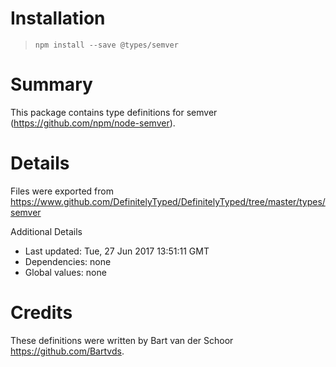 # Installation
> `npm install --save @types/semver`

# Summary
This package contains type definitions for semver (https://github.com/npm/node-semver).

# Details
Files were exported from https://www.github.com/DefinitelyTyped/DefinitelyTyped/tree/master/types/semver

Additional Details
 * Last updated: Tue, 27 Jun 2017 13:51:11 GMT
 * Dependencies: none
 * Global values: none

# Credits
These definitions were written by Bart van der Schoor <https://github.com/Bartvds>.
